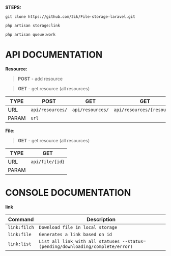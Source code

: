 **STEPS:**

`git clone https://github.com/2ik/File-storage-laravel.git`

`php artisan storage:link`

`php artisan queue:work`

# API DOCUMENTATION

**Resource:**

> **POST** - add resource

> **GET** - get resource (all resources)

TYPE | POST| GET| GET
|--|--|--|--|
URL| `api/resources/`| `api/resources/` |`api/resources/{resource}`
PARAM| `url`| |

**File:**

> **GET** - get resource (all resources)

TYPE | GET
|--|--|
URL| `api/file/{id}`|
PARAM||

# CONSOLE DOCUMENTATION

**link**

Command | Description
|--|--|
`link:filch` | `Download file in local storage`
`link:file` | `Generates a link based on id`
`link:list` | `List all link with all statuses --status=(pending/downloading/complete/error)`
